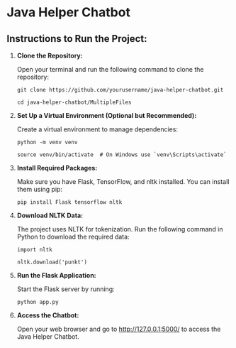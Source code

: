 
<body>
    <div class="container mt-5">
        <h1 class="text-center">Java Helper Chatbot</h1>
        <h2>Instructions to Run the Project:</h2>
        <ol>
            <li>
                <strong>Clone the Repository:</strong>
                <p>Open your terminal and run the following command to clone the repository:</p>
                <pre><code>git clone https://github.com/yourusername/java-helper-chatbot.git<br>
cd java-helper-chatbot/MultipleFiles</code></pre>
            </li>
            <li>
                <strong>Set Up a Virtual Environment (Optional but Recommended):</strong>
                <p>Create a virtual environment to manage dependencies:</p>
                <pre><code>python -m venv venv<br>
source venv/bin/activate  # On Windows use `venv\Scripts\activate`</code></pre>
            </li>
            <li>
                <strong>Install Required Packages:</strong>
                <p>Make sure you have Flask, TensorFlow, and nltk installed. You can install them using pip:</p>
                <pre><code>pip install Flask tensorflow nltk</code></pre>
            </li>
            <li>
                <strong>Download NLTK Data:</strong>
                <p>The project uses NLTK for tokenization. Run the following command in Python to download the required data:</p>
                <pre><code>import nltk<br>
nltk.download('punkt')</code></pre>
            </li>
            <li>
                <strong>Run the Flask Application:</strong>
                <p>Start the Flask server by running:</p>
                <pre><code>python app.py</code></pre>
            </li>
            <li>
                <strong>Access the Chatbot:</strong>
                <p>Open your web browser and go to <a href="http://127.0.0.1:5000/" target="_blank">http://127.0.0.1:5000/</a> to access the Java Helper Chatbot.</p>
            </li>
        </ol>
    </div>
</body>
</html>
